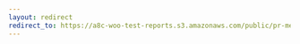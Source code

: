 ```yaml
---
layout: redirect
redirect_to: https://a8c-woo-test-reports.s3.amazonaws.com/public/pr-merge/44650/api/index.html
---
```

